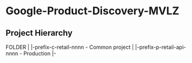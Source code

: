 # Google-Product-Discovery-MVLZ


## Project Hierarchy

FOLDER
 |
 |-prefix-c-retail-nnnn - Common project 
 |
 |-prefix-p-retail-api-nnnn - Production 
 |-
